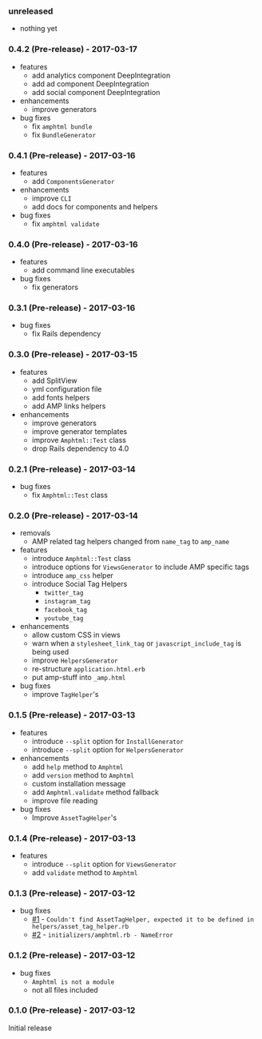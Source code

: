 ### unreleased

* nothing yet

### 0.4.2 (Pre-release) - 2017-03-17

* features
    * add analytics component DeepIntegration
    * add ad component DeepIntegration
    * add social component DeepIntegration
* enhancements
    * improve generators
* bug fixes
    * fix `amphtml bundle`
    * fix `BundleGenerator`

### 0.4.1 (Pre-release) - 2017-03-16

* features
    * add `ComponentsGenerator`
* enhancements
    * improve `CLI`
    * add docs for components and helpers
* bug fixes
    * fix `amphtml validate`

### 0.4.0 (Pre-release) - 2017-03-16

* features
    * add command line executables
* bug fixes
    * fix generators

### 0.3.1 (Pre-release) - 2017-03-16

* bug fixes
    * fix Rails dependency

### 0.3.0 (Pre-release) - 2017-03-15

* features
    * add SplitView
    * yml configuration file
    * add fonts helpers
    * add AMP links helpers
* enhancements
    * improve generators
    * improve generator templates
    * improve `Amphtml::Test` class
    * drop Rails dependency to 4.0

### 0.2.1 (Pre-release) - 2017-03-14

* bug fixes
    * fix `Amphtml::Test` class

### 0.2.0 (Pre-release) - 2017-03-14

* removals
    * AMP related tag helpers changed from `name_tag` to `amp_name`
* features
    * introduce `Amphtml::Test` class
    * introduce options for `ViewsGenerator` to include AMP specific tags
    * introduce `amp_css` helper
    * introduce Social Tag Helpers
        * `twitter_tag`
        * `instagram_tag`
        * `facebook_tag`
        * `youtube_tag`
* enhancements
    * allow custom CSS in views
    * warn when a `stylesheet_link_tag` or `javascript_include_tag` is being used
    * improve `HelpersGenerator`
    * re-structure `application.html.erb`
    * put amp-stuff into `_amp.html`
* bug fixes
    * improve `TagHelper`'s

### 0.1.5 (Pre-release) - 2017-03-13

* features
    * introduce `--split` option for `InstallGenerator`
    * introduce `--split` option for `HelpersGenerator`
* enhancements
    * add `help` method to `Amphtml`
    * add `version` method to `Amphtml`
    * custom installation message
    * add `Amphtml.validate` method fallback
    * improve file reading
* bug fixes
    * Improve `AssetTagHelper`'s

### 0.1.4 (Pre-release) - 2017-03-13

* features
    * introduce `--split` option for `ViewsGenerator`
    * add `validate` method to `Amphtml`

### 0.1.3 (Pre-release) - 2017-03-12

* bug fixes
    * [#1](https://github.com/jonhue/amphtml/issues/1) - `Couldn't find AssetTagHelper, expected it to be defined in helpers/asset_tag_helper.rb`
    * [#2](https://github.com/jonhue/amphtml/issues/2) - `initializers/amphtml.rb - NameError`

### 0.1.2 (Pre-release) - 2017-03-12

* bug fixes
    * `Amphtml is not a module`
    * not all files included

### 0.1.0 (Pre-release) - 2017-03-12

Initial release
